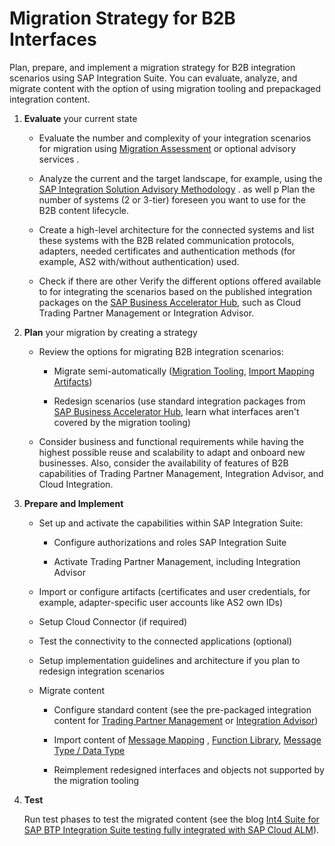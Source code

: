 <!-- loio05c719fe4b3545c7bf804a8440ec9e6a -->

# Migration Strategy for B2B Interfaces

Plan, prepare, and implement a migration strategy for B2B integration scenarios using SAP Integration Suite. You can evaluate, analyze, and migrate content with the option of using migration tooling and prepackaged integration content.

1.  **Evaluate** your current state

    -   Evaluate the number and complexity of your integration scenarios for migration using [Migration Assessment](https://help.sap.com/docs/SAP_INTEGRATION_SUITE/51ab953548be4459bfe8539ecaeee98d/5c5e50ee2d644cc59d864409d5b7871c.html?locale=en-US&version=CLOUD) or optional advisory services .

    -   Analyze the current and the target landscape, for example, using the [SAP Integration Solution Advisory Methodology](https://help.sap.com/docs/link-disclaimer?site=https%3A%2F%2Fblogs.sap.com%2F2019%2F02%2F24%2Fintegration-solution-advisory-methodology-isa-m-define-integration-guidelines-for-your-organization%2F) . as well p Plan the number of systems \(2 or 3-tier\) foreseen you want to use for the B2B content lifecycle.

    -   Create a high-level architecture for the connected systems and list these systems with the B2B related communication protocols, adapters, needed certificates and authentication methods \(for example, AS2 with/without authentication\) used.

    -   Check if there are other Verify the different options offered available to for integrating the scenarios based on the published integration packages on the [SAP Business Accelerator Hub](http://hub.sap.com), such as Cloud Trading Partner Management or Integration Advisor.


2.  **Plan** your migration by creating a strategy

    -   Review the options for migrating B2B integration scenarios:

        -   Migrate semi-automatically \([Migration Tooling](https://help.sap.com/docs/SAP_INTEGRATION_SUITE/51ab953548be4459bfe8539ecaeee98d/60610163aec44849ac4783c92fb2e55c.html?locale=en-US&version=CLOUD), [Import Mapping Artifacts](https://help.sap.com/docs/help/90c8ad90cb684ee5979856093efe7462/1e83249a0b444a268f1df3dd3c806ce3.html?locale=en-US#import-mapping-artifacts)\)

        -   Redesign scenarios \(use standard integration packages from [SAP Business Accelerator Hub](http://hub.sap.com), learn what interfaces aren't covered by the migration tooling\)


    -   Consider business and functional requirements while having the highest possible reuse and scalability to adapt and onboard new businesses. Also, consider the availability of features of B2B capabilities of Trading Partner Management, Integration Advisor, and Cloud Integration.


3.  **Prepare and Implement**

    -   Set up and activate the capabilities within SAP Integration Suite:

        -   Configure authorizations and roles SAP Integration Suite

        -   Activate Trading Partner Management, including Integration Advisor


    -   Import or configure artifacts \(certificates and user credentials, for example, adapter-specific user accounts like AS2 own IDs\)

    -   Setup Cloud Connector \(if required\)

    -   Test the connectivity to the connected applications \(optional\)

    -   Setup implementation guidelines and architecture if you plan to redesign integration scenarios

    -   Migrate content

        -   Configure standard content \(see the pre-packaged integration content for [Trading Partner Management](https://api.sap.com/package/CloudIntegrationTradingPartnerManagement/integrationflow) or [Integration Advisor](https://api.sap.com/package/ICAPrepackagedContent/integrationflow)\)

        -   Import content of [Message Mapping](https://help.sap.com/docs/help/90c8ad90cb684ee5979856093efe7462/1e83249a0b444a268f1df3dd3c806ce3.html?locale=en-US#loio1e83249a0b444a268f1df3dd3c806ce3__section_glt_51j_qqb) , [Function Library](https://blogs.sap.com/2023/05/30/sap-integration-suite-import-pi-po-function-library-into-cloud-integration/), [Message Type / Data Type](https://blogs.sap.com/2023/06/08/sap-integration-suite-import-pi-po-datatype-and-messagetype-objects-into-sap-cloud-integration/) 

        -   Reimplement redesigned interfaces and objects not supported by the migration tooling



4.  **Test**

    Run test phases to test the migrated content \(see the blog [Int4 Suite for SAP BTP Integration Suite testing fully integrated with SAP Cloud ALM](https://blogs.sap.com/2023/07/06/int4-suite-for-sap-btp-integration-suite-testing-fully-integrated-with-sap-cloud-alm/)\).


